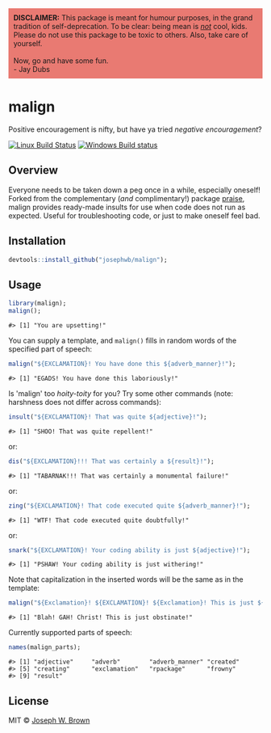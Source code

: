 


<div style="background-color:rgba(233, 122, 114, 1); middle; padding:10px 10px;">
<b>DISCLAIMER:</b> This package is meant for humour purposes, in the grand tradition
of self-deprecation. To be clear: being mean is <u><i>not</i></u> cool, kids. Please do
not use this package to be toxic to others. Also, take care of yourself.<br/><br/>
Now, go and have some fun.<br/>
- Jay Dubs
</div>

# malign
Positive encouragement is nifty, but have ya tried _negative encouragement_?

[![Linux Build Status](https://travis-ci.com/josephwb/malign.svg?branch=master)](https://travis-ci.com/josephwb/malign)
[![Windows Build status](https://ci.appveyor.com/api/projects/status/github/josephwb/malign?svg=true)](https://ci.appveyor.com/project/josephwb/malign)



## Overview
Everyone needs to be taken down a peg once in a while, especially oneself! Forked
from the complementary (_and_ complimentary!) package [praise](https://github.com/rladies/praise), malign provides
ready-made insults for use when code does not run as expected. Useful for
troubleshooting code, or just to make oneself feel bad.

## Installation


```r
devtools::install_github("josephwb/malign");
```

## Usage


```r
library(malign);
malign();
```

```
#> [1] "You are upsetting!"
```

You can supply a template, and `malign()` fills in random words of the specified
part of speech:


```r
malign("${EXCLAMATION}! You have done this ${adverb_manner}!");
```

```
#> [1] "EGADS! You have done this laboriously!"
```

Is 'malign' too _hoity-toity_ for you? Try some other commands (note: harshness
does not differ across commands):


```r
insult("${EXCLAMATION}! That was quite ${adjective}!");
```

```
#> [1] "SHOO! That was quite repellent!"
```

or:


```r
dis("${EXCLAMATION}!!! That was certainly a ${result}!");
```

```
#> [1] "TABARNAK!!! That was certainly a monumental failure!"
```

or:


```r
zing("${EXCLAMATION}! That code executed quite ${adverb_manner}!");
```

```
#> [1] "WTF! That code executed quite doubtfully!"
```

or:


```r
snark("${EXCLAMATION}! Your coding ability is just ${adjective}!");
```

```
#> [1] "PSHAW! Your coding ability is just withering!"
```

Note that capitalization in the inserted words will be the same as in the template:


```r
malign("${Exclamation}! ${EXCLAMATION}! ${Exclamation}! This is just ${adjective}!");
```

```
#> [1] "Blah! GAH! Christ! This is just obstinate!"
```

Currently supported parts of speech:


```r
names(malign_parts);
```

```
#> [1] "adjective"     "adverb"        "adverb_manner" "created"      
#> [5] "creating"      "exclamation"   "rpackage"      "frowny"       
#> [9] "result"
```

## License

MIT © [Joseph W. Brown](https://github.com/josephwb)
